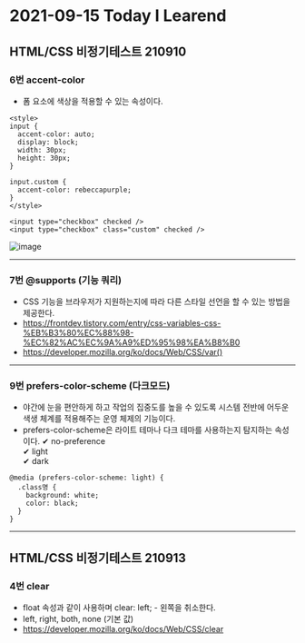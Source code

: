 # 2021-09-15 Today I Learend

## HTML/CSS 비정기테스트 210910

### 6번 accent-color
* 폼 요소에 색상을 적용할 수 있는 속성이다.

~~~
<style>
input {
  accent-color: auto;
  display: block;
  width: 30px;
  height: 30px;
}

input.custom {
  accent-color: rebeccapurple;
}
</style>

<input type="checkbox" checked />
<input type="checkbox" class="custom" checked />
~~~
![image](https://user-images.githubusercontent.com/58898466/133374987-33ddc13a-681a-4409-92e9-4072b54b174e.png)
***

### 7번 @supports (기능 쿼리)
* CSS 기능을 브라우저가 지원하는지에 따라 다른 스타일 선언을 할 수 있는 방법을 제공한다.
* https://frontdev.tistory.com/entry/css-variables-css-%EB%B3%80%EC%88%98-%EC%82%AC%EC%9A%A9%ED%95%98%EA%B8%B0
* https://developer.mozilla.org/ko/docs/Web/CSS/var()
***

### 9번 prefers-color-scheme (다크모드)
* 야간에 눈을 편안하게 하고 작업의 집중도를 높을 수 있도록 시스템 전반에 어두운 색생 체계를 적용해주는 운영 체제의 기능이다.
* prefers-color-scheme은 라이트 테마나 다크 테마를 사용하는지 탐지하는 속성이다.
✔ no-preference   
✔ light   
✔ dark   
~~~
@media (prefers-color-scheme: light) {
  .class명 {
    background: white;
    color: black;
  }
}
~~~
***

## HTML/CSS 비정기테스트 210913

### 4번 clear
* float 속성과 같이 사용하며 clear: left; - 왼쪽을 취소한다.
* left, right, both, none (기본 값)
* https://developer.mozilla.org/ko/docs/Web/CSS/clear
